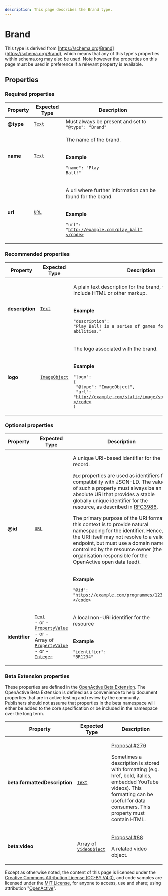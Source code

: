 ```yaml
---
description: This page describes the Brand type.
---
```


# Brand

This type is derived from [https://schema.org/Brand](https://schema.org/Brand), which means that any of this type's properties within schema.org may also be used. Note however the properties on this page must be used in preference if a relevant property is available.

## **Properties**

### **Required properties**

| Property  | Expected Type                      | Description                                                                                                                                                    |
| --------- | ---------------------------------- | -------------------------------------------------------------------------------------------------------------------------------------------------------------- |
| **@type** |  [`Text`](https://schema.org/Text) |  Must always be present and set to `"@type": "Brand"`                                                                                                          |
| **name**  |  [`Text`](https://schema.org/Text) | <p>The name of the brand.</p><p><br><strong>Example</strong></p><p><code>"name": "Play Ball!"</code></p>                                                       |
| **url**   |  [`URL`](https://schema.org/URL)   | <p>A url where further information can be found for the brand.</p><p><br><strong>Example</strong></p><p><code>"url": "http://example.com/play_ball"</code></p> |

### **Recommended properties**

| Property        | Expected Type                                                                  | Description                                                                                                                                                                                                                                           |
| --------------- | ------------------------------------------------------------------------------ | ----------------------------------------------------------------------------------------------------------------------------------------------------------------------------------------------------------------------------------------------------- |
| **description** |  [`Text`](https://schema.org/Text)                                             | <p>A plain text description for the brand, which must not include HTML or other markup.</p><p><br><strong>Example</strong></p><p><code>"description": "Play Ball! is a series of games for people of all abilities."</code></p>                       |
| **logo**        |  [`ImageObject`](https://developer.openactive.io/data-model/types/imageobject) | <p>The logo associated with the brand.</p><p><br><strong>Example</strong></p><p><code>"logo": {</code><br><code>  "@type": "ImageObject",</code><br><code>  "url": "http://example.com/static/image/speedball_large.jpg"</code><br><code>}</code></p> |

### **Optional properties**

| Property       | Expected Type                                                                                                                                                                                                                                                                                                                                                                                    | Description                                                                                                                                                                                                                                                                                                                                                                                                                                                                                                                                                                                                                                                                                                                                                              |
| -------------- | ------------------------------------------------------------------------------------------------------------------------------------------------------------------------------------------------------------------------------------------------------------------------------------------------------------------------------------------------------------------------------------------------ | ------------------------------------------------------------------------------------------------------------------------------------------------------------------------------------------------------------------------------------------------------------------------------------------------------------------------------------------------------------------------------------------------------------------------------------------------------------------------------------------------------------------------------------------------------------------------------------------------------------------------------------------------------------------------------------------------------------------------------------------------------------------------ |
| **@id**        |  [`URL`](https://schema.org/URL)                                                                                                                                                                                                                                                                                                                                                                 | <p>A unique URI-based identifier for the record.</p><p><code>@id</code> properties are used as identifiers for compatibility with JSON-LD. The value of such a property must always be an absolute URI that provides a stable globally unique identifier for the resource, as described in <a href="https://tools.ietf.org/html/rfc3986">RFC3986</a>.</p><p>The primary purpose of the URI format in this context is to provide natural namespacing for the identifier. Hence, the URI itself may not resolve to a valid endpoint, but must use a domain name controlled by the resource owner (the organisation responsible for the OpenActive open data feed).</p><p><br><strong>Example</strong></p><p><code>"@id": "https://example.com/programmes/12345"</code></p> |
| **identifier** | <p> <a href="https://schema.org/Text"><code>Text</code></a><br> - or -<br><a href="https://developer.openactive.io/data-model/types/propertyvalue"><code>PropertyValue</code></a><br> - or -<br>Array of <a href="https://developer.openactive.io/data-model/types/propertyvalue"><code>PropertyValue</code></a><br> - or -<br><a href="https://schema.org/Integer"><code>Integer</code></a></p> | <p>A local non-URI identifier for the resource</p><p><br><strong>Example</strong></p><p><code>"identifier": "BR1234"</code></p>                                                                                                                                                                                                                                                                                                                                                                                                                                                                                                                                                                                                                                          |

### **Beta Extension properties**

These properties are defined in the [OpenActive Beta Extension](https://openactive.io/ns-beta). The OpenActive Beta Extension is defined as a convenience to help document properties that are in active testing and review by the community. Publishers should not assume that properties in the beta namespace will either be added to the core specification or be included in the namespace over the long term.

| Property                      | Expected Type                                             | Description                                                                                                                                                                                                                                                                                            |
| ----------------------------- | --------------------------------------------------------- | ------------------------------------------------------------------------------------------------------------------------------------------------------------------------------------------------------------------------------------------------------------------------------------------------------ |
| **beta:formattedDescription** |  [`Text`](https://schema.org/Text)                        | <p><a href="https://github.com/openactive/modelling-opportunity-data/issues/276">Proposal #276</a></p><p>Sometimes a description is stored with formatting (e.g. href, bold, italics, embedded YouTube videos). This formatting can be useful for data consumers. This property must contain HTML.</p> |
| **beta:video**                |  Array of [`VideoObject`](https://schema.org/VideoObject) | <p><a href="https://github.com/openactive/modelling-opportunity-data/issues/88">Proposal #88</a></p><p>A related video object.</p>                                                                                                                                                                     |

Except as otherwise noted, the content of this page is licensed under the [Creative Commons Attribution License (CC-BY V4.0)](https://creativecommons.org/licenses/by/4.0/), and code samples are licensed under the [MIT License](https://opensource.org/licenses/MIT), for anyone to access, use and share; using attribution "[OpenActive](https://www.openactive.io)".
